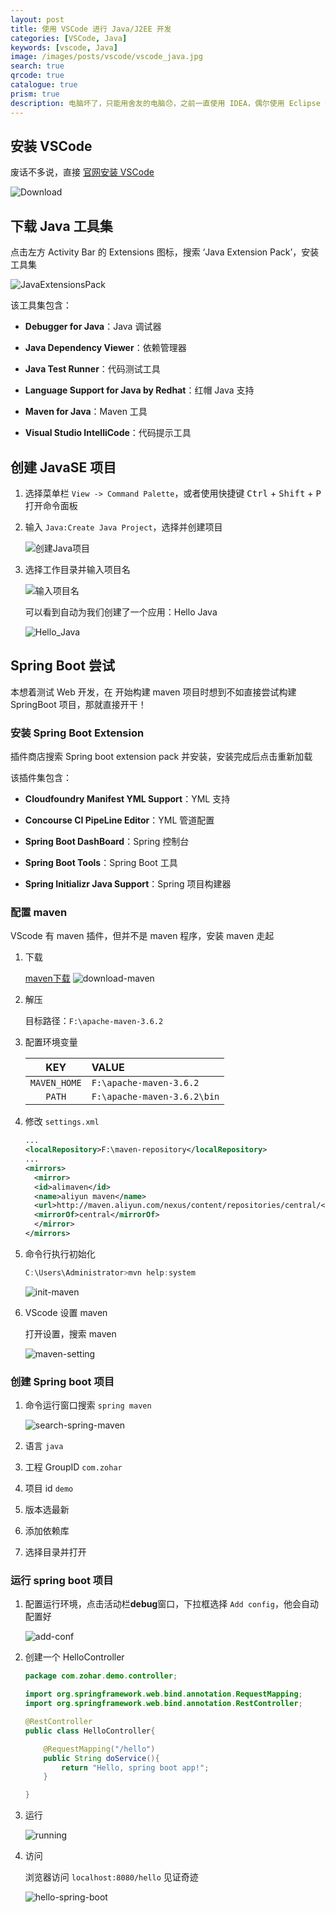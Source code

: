 ```yaml
---
layout: post
title: 使用 VSCode 进行 Java/J2EE 开发
categories: [VSCode, Java]
keywords: [vscode, Java]
image: /images/posts/vscode/vscode_java.jpg
search: true
qrcode: true
catalogue: true
prism: true
description: 电脑坏了，只能用舍友的电脑😞，之前一直使用 IDEA，偶尔使用 Eclipse 打 Java，但答应舍友只安装 VSCode 这一个软件，那就试一下使用 VSCode 来打 Java 吧
---
```


## 安装 VSCode

废话不多说，直接 [官网安装 VSCode](https://code.visualstudio.com/Download "VSCode 下载")

![Download](/images/posts/vscode-java/download-vscode.png)

## 下载 Java 工具集

点击左方 Activity Bar 的 Extensions 图标，搜索 ‘Java Extension Pack’，安装工具集

![JavaExtensionsPack](/images/posts/vscode-java/java-extensions-pack.png)

该工具集包含：

* **Debugger for Java**：Java 调试器

* **Java Dependency Viewer**：依赖管理器

* **Java Test Runner**：代码测试工具

* **Language Support for Java by Redhat**：红帽 Java 支持

* **Maven for Java**：Maven 工具

* **Visual Studio IntelliCode**：代码提示工具

## 创建 JavaSE 项目

1. 选择菜单栏 `View -> Command Palette`，或者使用快捷键 <kbd>Ctrl</kbd> + <kbd>Shift</kbd> + <kbd>P</kbd> 打开命令面板

2. 输入 `Java:Create Java Project`，选择并创建项目

    ![创建Java项目](/images/posts/vscode-java/create-java-project.png)

3. 选择工作目录并输入项目名

    ![输入项目名](/images/posts/vscode-java/project-name.png)
    
    可以看到自动为我们创建了一个应用：Hello Java

    ![Hello_Java](/images/posts/vscode-java/hello-java.png)

## Spring Boot 尝试

本想着测试 Web 开发，在 开始构建 maven 项目时想到不如直接尝试构建 SpringBoot 项目，那就直接开干！

### 安装 Spring Boot Extension

插件商店搜索 Spring boot extension pack 并安装，安装完成后点击重新加载

该插件集包含：

* **Cloudfoundry Manifest YML Support**：YML 支持

* **Concourse CI PipeLine Editor**：YML 管道配置

* **Spring Boot DashBoard**：Spring 控制台

* **Spring Boot Tools**：Spring Boot 工具

* **Spring Initializr Java Support**：Spring 项目构建器

### 配置 maven

VScode 有 maven 插件，但并不是 maven 程序，安装 maven 走起

1. 下载

    [maven下载](https://maven.apache.org/download.cgi)
    ![download-maven](/images/posts/vscode-java/maven-download.png)

2. 解压

    目标路径：`F:\apache-maven-3.6.2`

3. 配置环境变量

    KEY | VALUE
    :-: | :-
    `MAVEN_HOME` | `F:\apache-maven-3.6.2`
    `PATH` | `F:\apache-maven-3.6.2\bin`

4. 修改 `settings.xml`

    ```xml
    ...
    <localRepository>F:\maven-repository</localRepository>
    ...
    <mirrors>
      <mirror>
      <id>alimaven</id>
      <name>aliyun maven</name>
      <url>http://maven.aliyun.com/nexus/content/repositories/central/</url>
      <mirrorOf>central</mirrorOf>
      </mirror>
    </mirrors>
    ```

5. 命令行执行初始化

    ```powershell
    C:\Users\Administrator>mvn help:system
    ```

    ![init-maven](/images/posts/vscode-java/init-maven.png)

6. VScode 设置 maven

    打开设置，搜索 maven

    ![maven-setting](/images/posts/vscode-java/maven-vscode-setting.png)

### 创建 Spring boot 项目

1. 命令运行窗口搜索 `spring maven`

    ![search-spring-maven](/images/posts/vscode-java/search-spring-maven.png)

2. 语言 `java` 

3. 工程 GroupID `com.zohar`

4. 项目 id `demo`

5. 版本选最新

6. 添加依赖库

7. 选择目录并打开


### 运行 spring boot 项目

1. 配置运行环境，点击活动栏**debug**窗口，下拉框选择 `Add config`，他会自动配置好

    ![add-conf](/images/posts/vscode-java/add-conf.png)

2. 创建一个 HelloController

    ```java
    package com.zohar.demo.controller;

    import org.springframework.web.bind.annotation.RequestMapping;
    import org.springframework.web.bind.annotation.RestController;

    @RestController
    public class HelloController{

        @RequestMapping("/hello")
        public String doService(){
            return "Hello, spring boot app!";
        }

    }
    ```

3. 运行

    ![running](/images/posts/vscode-java/running.png)

4. 访问

    浏览器访问 `localhost:8080/hello` 见证奇迹

    ![hello-spring-boot](/images/posts/vscode-java/hello-spring-boot.png)
